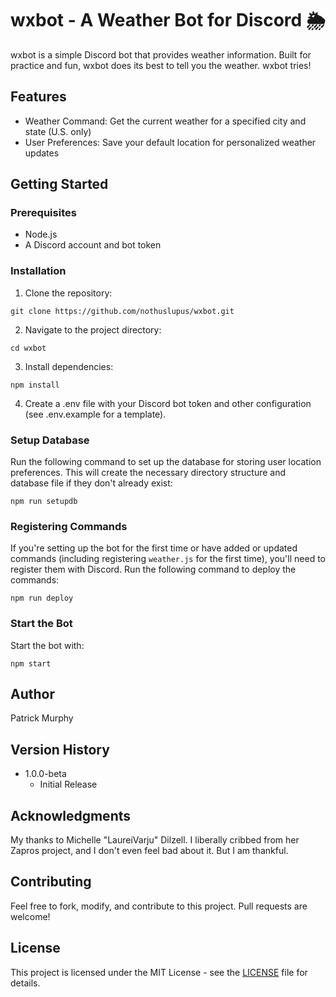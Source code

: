# wxbot - A Weather Bot for Discord 🌦️
wxbot is a simple Discord bot that provides weather information. Built for practice and fun, wxbot does its best to tell you the weather. wxbot tries!
## Features
- Weather Command: Get the current weather for a specified city and state (U.S. only)
- User Preferences: Save your default location for personalized weather updates
## Getting Started
### Prerequisites
- Node.js
- A Discord account and bot token
### Installation
1. Clone the repository:
```
git clone https://github.com/nothuslupus/wxbot.git
```
2. Navigate to the project directory:
```
cd wxbot
```
3. Install dependencies:
```
npm install
```
4. Create a .env file with your Discord bot token and other configuration (see .env.example for a template).
### Setup Database
Run the following command to set up the database for storing user location preferences. This will create the necessary directory structure and database file if they don't already exist:
```
npm run setupdb
```
### Registering Commands
If you're setting up the bot for the first time or have added or updated commands (including registering `weather.js` for the first time), you'll need to register them with Discord. Run the following command to deploy the commands:
```
npm run deploy
```
### Start the Bot
Start the bot with:
```
npm start
```
## Author
Patrick Murphy
## Version History
* 1.0.0-beta
    * Initial Release
## Acknowledgments
My thanks to Michelle "LaureiVarju" Dilzell. I liberally cribbed from her Zapros project, and I don't even feel bad about it. But I am thankful.
## Contributing
Feel free to fork, modify, and contribute to this project. Pull requests are welcome!
## License
This project is licensed under the MIT License - see the [LICENSE](LICENSE) file for details.
